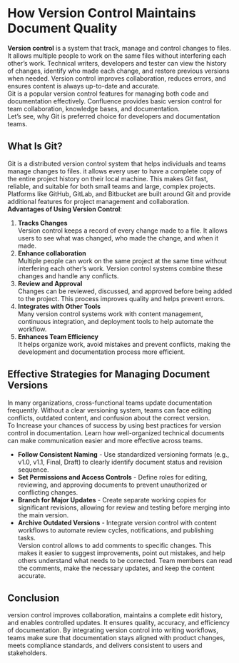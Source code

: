 # How Version Control Maintains Document Quality  
**Version control** is a system that track, manage and control changes to files. It allows multiple people to work on the same files without interfering each other’s work. Technical writers, developers and tester can view the history of changes, identify who made each change, and restore previous versions when needed. Version control improves collaboration, reduces errors, and ensures content is always up-to-date and accurate.  
Git is a popular version control features for managing both code and documentation effectively. Confluence provides basic version control for team collaboration, knowledge bases, and documentation.  
Let’s see, why Git is preferred choice for developers and documentation teams.  
## What Is Git?  
Git is a distributed version control system that helps individuals and teams manage changes to files. it allows every user to have a complete copy of the entire project history on their local machine. This makes Git fast, reliable, and suitable for both small teams and large, complex projects.  
Platforms like GitHub, GitLab, and Bitbucket are built around Git and provide additional features for project management and collaboration.  
**Advantages of Using Version Control**:  
1.	**Tracks Changes**  
   Version control keeps a record of every change made to a file. It allows users to see what was changed, who made the change, and when it made.
2.	**Enhance collaboration**  
   Multiple people can work on the same project at the same time without interfering each other’s work. Version control systems combine these changes and handle any conflicts.
3.	**Review and Approval**  
Changes can be reviewed, discussed, and approved before being added to the project. This process improves quality and helps prevent errors.
4.	**Integrates with Other Tools**  
Many version control systems work with content management, continuous integration, and deployment tools to help automate the workflow.
5.	**Enhances Team Efficiency**  
It helps organize work, avoid mistakes and prevent conflicts, making the development and documentation process more efficient.
## Effective Strategies for Managing Document Versions  
In many organizations, cross-functional teams update documentation frequently. Without a clear versioning system, teams can face editing conflicts, outdated content, and confusion about the correct version.  
To Increase your chances of success by using best practices for version control in documentation. Learn how well-organized technical documents can make communication easier and more effective across teams.  
- **Follow Consistent Naming** - Use standardized versioning formats (e.g., v1.0, v1.1, Final, Draft) to clearly identify document status and revision sequence.
- **Set Permissions and Access Controls** - Define roles for editing, reviewing, and approving documents to prevent unauthorized or conflicting changes.  
- **Branch for Major Updates** - Create separate working copies for significant revisions, allowing for review and testing before merging into the main version.  
- **Archive Outdated Versions** - Integrate version control with content workflows to automate review cycles, notifications, and publishing tasks.  
Version control allows to add comments to specific changes. This makes it easier to suggest improvements, point out mistakes, and help others understand what needs to be corrected. Team members can read the comments, make the necessary updates, and keep the content accurate.
## Conclusion   
version control improves collaboration, maintains a complete edit history, and enables controlled updates. It ensures quality, accuracy, and efficiency of documentation. By integrating version control into writing workflows, teams make sure that documentation stays aligned with product changes, meets compliance standards, and delivers consistent to users and stakeholders.








